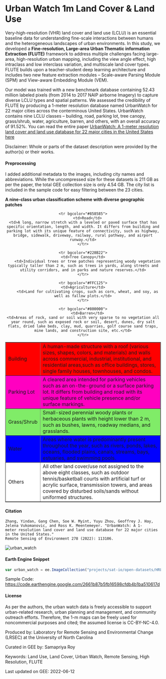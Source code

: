 # Urban Watch 1m Land Cover & Land Use

Very-high-resolution (VHR) land cover and land use (LCLU) is an essential baseline data for understanding fine-scale interactions between humans and the heterogeneous landscapes of urban environments. In this study, we developed a **Fine-resolution, Large-area Urban Thematic information Extraction (FLUTE)** framework to address multiple challenges facing large-area, high-resolution urban mapping, including the view angle effect, high intraclass and low interclass variation, and multiscale land cover types. FLUTE builds upon a teacher-student deep learning architecture and includes two new feature extraction modules – Scale-aware Parsing Module
(SPM) and View-aware Embedding Module (VEM).

Our model was trained with a new benchmark database containing 52.43 million labeled pixels (from 2014 to 2017 NAIP airborne Imagery) to capture diverse LCLU types and spatial patterns. We assessed the credibility of FLUTE by producing a 1-meter resolution database named UrbanWatch for 22 major cities across the conterminous United States. UrbanWatch contains nine LCLU classes – building, road, parking lot, tree canopy, grass/shrub, water, agriculture, barren, and others, with an overall accuracy of 91.52%. You can read the entire paper [UrbanWatch: A 1-meter resolution land cover and land use database for 22 major cities in the United States here](https://www.sciencedirect.com/science/article/abs/pii/S0034425722002206)

Disclaimer: Whole or parts of the dataset description were provided by the author(s) or their works.

#### Preprocessing

I added additional metadata to the images, including city names and abbreviations. While the uncompressed size for these datasets is 211 GB as per the paper, the total GEE collection size is only 4.54 GB. The city list is included in the sample code for easy filtering between the 23 cities.

**A nine-class urban classification scheme with diverse geographic patches**

<center>

<table width="500" border="1">
	<tr bgcolor="#FF0000">
    <td>Building</td>
    <td>A human-made structure with a roof (various sizes, shapes, colors, and materials) and walls across commercial, industrial, institutional, and residential areas,such as office buildings, stores, single family houses, townhouses, and condos.</td>
	</tr>

	<tr bgcolor="#858585">
		<td>Road</td>
    <td>A long, narrow stretch with a leveled or paved surface that has specific orientation, length, and width. It differs from building and parking lot with its unique feature of connectivity, such as highway, bridge, sidewalk, driveway, railway, rural pathway, and airport runway.</td>
	</tr>

  <tr bgcolor="#FF00C0">
		<td>Parking Lot</td>
    <td>A cleared area intended for parking vehicles such as an on-the-ground or a surface parking lot. It differs from building and road with its unique feature of vehicle presence and/or surface markings.</td>
	</tr>

	<tr bgcolor="#228B22">
    <td>Tree Canopy</td>
		<td>Individual trees or tree patches representing woody vegetation typically taller than 2 m, such as trees in yards, along streets and utility corridors, and in parks and nature reserves.</td>
	</tr>
  <tr bgcolor="#80EC68">
    <td>Grass/Shrub</td>
		<td>Small-sized perennial woody plants or herbaceous plants with height lower than 2 m, such as bushes, lawns, roadway medians, and grasslands.</td>
	</tr>

	<tr bgcolor="#FFC125">
    <td>Agriculture</td>
		<td>Land for cultivating crops, such as corn, wheat, and soy, as well as fallow plots.</td>
	</tr>

  <tr bgcolor="#0000FF">
    <td>Water</td>
		<td>Areas where water is predominantly present throughout the year, such as rivers, ponds, lakes, oceans, flooded plains, canals, streams, bays, estuaries, and swimming pools.</td>
	</tr>

	<tr bgcolor="#800000">
		<td>Barren</td>
    <td>Areas of rock, sand or soil with very sparse to no vegetation all year round, such as exposed rock or soil, desert, dunes, dry salt flats, dried lake beds, clay, mud, quarries, golf course sand traps, mine lands, and construction site, etc.</td>
	</tr>

  <tr bgcolor="#FFFFFF">
    <td>Others</td>
		<td>All other land cover/use not assigned to the above eight classes, such as outdoor tennis/basketball courts with artificial turf or acrylic surface, transmission towers, and areas covered by disturbed soils/sands without uniformed structures.</td>
	</tr>

</table>

</center>

#### Citation

```
Zhang, Yindan, Gang Chen, Soe W. Myint, Yuyu Zhou, Geoffrey J. Hay, Jelena Vukomanovic, and Ross K. Meentemeyer. "UrbanWatch: A 1-
meter resolution land cover and land use database for 22 major cities in the United States."
Remote Sensing of Environment 278 (2022): 113106.
```


![urban_watch](https://user-images.githubusercontent.com/6677629/173255159-ef2fbdee-e8b6-4421-b331-4106ee801faf.gif)

#### Earth Engine Snippet

```js
var urban_watch = ee.ImageCollection("projects/sat-io/open-datasets/HRLC/urban-watch-cities");
```

Sample Code: https://code.earthengine.google.com/2661b87b5fb16598cfdb4b1ba510617d


#### License

As per the authors, the urban watch data is freely accessible to support urban-related research, urban planning and management, and community outreach efforts. Therefore, the 1-m maps can be freely used for noncommercial purposes and cited; the assumed license is CC-BY-NC-4.0.

Produced by: Laboratory for Remote Sensing and Environmental Change (LRSEC) at the University of North Carolina

Curated in GEE by: Samapriya Roy

Keywords: Land Use, Land Cover, Urban Watch, Remote Sensing, High Resolution, FLUTE

Last updated on GEE: 2022-06-12
